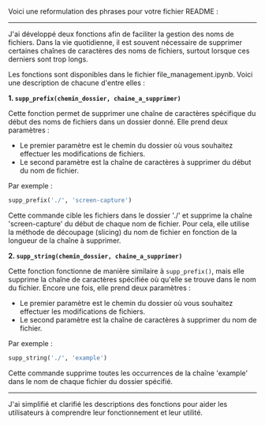 Voici une reformulation des phrases pour votre fichier README :

---

J'ai développé deux fonctions afin de faciliter la gestion des noms de fichiers. Dans la vie quotidienne, il est souvent nécessaire de supprimer certaines chaînes de caractères des noms de fichiers, surtout lorsque ces derniers sont trop longs.

Les fonctions sont disponibles dans le fichier file_management.ipynb. Voici une description de chacune d'entre elles :

**1. `supp_prefix(chemin_dossier, chaine_a_supprimer)`**

Cette fonction permet de supprimer une chaîne de caractères spécifique du début des noms de fichiers dans un dossier donné. Elle prend deux paramètres :
- Le premier paramètre est le chemin du dossier où vous souhaitez effectuer les modifications de fichiers.
- Le second paramètre est la chaîne de caractères à supprimer du début du nom de fichier.

Par exemple :
```python
supp_prefix('./', 'screen-capture')
```
Cette commande cible les fichiers dans le dossier './' et supprime la chaîne 'screen-capture' du début de chaque nom de fichier. Pour cela, elle utilise la méthode de découpage (slicing) du nom de fichier en fonction de la longueur de la chaîne à supprimer.

**2. `supp_string(chemin_dossier, chaine_a_supprimer)`**

Cette fonction fonctionne de manière similaire à `supp_prefix()`, mais elle supprime la chaîne de caractères spécifiée où qu'elle se trouve dans le nom du fichier. Encore une fois, elle prend deux paramètres :
- Le premier paramètre est le chemin du dossier où vous souhaitez effectuer les modifications de fichiers.
- Le second paramètre est la chaîne de caractères à supprimer du nom de fichier.

Par exemple :
```python
supp_string('./', 'example')
```
Cette commande supprime toutes les occurrences de la chaîne 'example' dans le nom de chaque fichier du dossier spécifié.

--- 

J'ai simplifié et clarifié les descriptions des fonctions pour aider les utilisateurs à comprendre leur fonctionnement et leur utilité.
